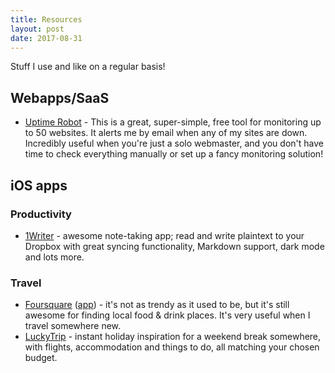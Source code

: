 ```yaml
---
title: Resources
layout: post
date: 2017-08-31
---
```

Stuff I use and like on a regular basis!

## Webapps/SaaS

- [Uptime Robot][uptimerobot] - This is a great, super-simple, free tool for monitoring up to 50 websites. It alerts me by email when any of my sites are down. Incredibly useful when you're just a solo webmaster, and you don't have time to check everything manually or set up a fancy monitoring solution!

## iOS apps

### Productivity

- [1Writer][1writer-web] - awesome note-taking app; read and write plaintext to your Dropbox with great syncing functionality, Markdown support, dark mode and lots more.

### Travel

- [Foursquare][foursquare-web] ([app][foursquare-ios]) - it's not as trendy as it used to be, but it's still awesome for finding local food &amp; drink places. It's very useful when I travel somewhere new.
- [LuckyTrip][luckytrip] - instant holiday inspiration for a weekend break somewhere, with flights, accommodation and things to do, all matching your chosen budget.



[luckytrip]: https://www.luckytrip.co.uk/
[foursquare-web]: https://foursquare.com/
[foursquare-ios]: https://itunes.apple.com/gb/app/foursquare-city-guide/id306934924?mt=8
[1writer-web]: http://1writerapp.com/
[uptimerobot]: https://uptimerobot.com

